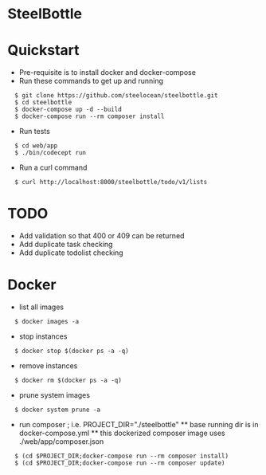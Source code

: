 SteelBottle
===========

Quickstart
==========

* Pre-requisite is to install docker and docker-compose
* Run these commands to get up and running

```
  $ git clone https://github.com/steelocean/steelbottle.git
  $ cd steelbottle
  $ docker-compose up -d --build
  $ docker-compose run --rm composer install
```

* Run tests

```
  $ cd web/app
  $ ./bin/codecept run
```

* Run a curl command

```
  $ curl http://localhost:8000/steelbottle/todo/v1/lists
```


TODO
====
* Add validation so that 400 or 409 can be returned
* Add duplicate task checking
* Add duplicate todolist checking

Docker
======
* list all images

```
  $ docker images -a
```

* stop instances

```
  $ docker stop $(docker ps -a -q)
```

* remove instances

```
  $ docker rm $(docker ps -a -q)
```

* prune system images

```
  $ docker system prune -a
```

* run composer ; i.e. PROJECT_DIR="./steelbottle"
** base running dir is in docker-compose.yml 
** this dockerized composer image uses ./web/app/composer.json 

```
  $ (cd $PROJECT_DIR;docker-compose run --rm composer install)
  $ (cd $PROJECT_DIR;docker-compose run --rm composer update)
```
